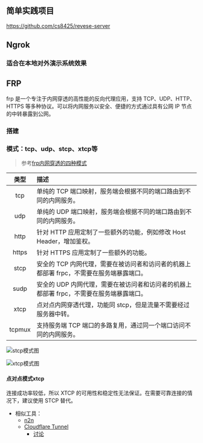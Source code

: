 ## 简单实践项目

https://github.com/cs8425/revese-server

## Ngrok

### 适合在本地对外演示系统效果

## FRP
frp 是一个专注于内网穿透的高性能的反向代理应用，支持 TCP、UDP、HTTP、HTTPS 等多种协议。可以将内网服务以安全、便捷的方式通过具有公网 IP 节点的中转暴露到公网。


### 搭建

### 模式：tcp、udp、stcp、xtcp等

> 参考[frp内网穿透的四种模式](https://hao.0660hf.com/20392.html)


|类型|描述|
|:---:|:---|
|tcp|	单纯的 TCP 端口映射，服务端会根据不同的端口路由到不同的内网服务。|
|udp|	单纯的 UDP 端口映射，服务端会根据不同的端口路由到不同的内网服务。|
|http|	针对 HTTP 应用定制了一些额外的功能，例如修改 Host Header，增加鉴权。|
|https|	针对 HTTPS 应用定制了一些额外的功能。|
|stcp|	安全的 TCP 内网代理，需要在被访问者和访问者的机器上都部署 frpc，不需要在服务端暴露端口。|
|sudp|	安全的 UDP 内网代理，需要在被访问者和访问者的机器上都部署 frpc，不需要在服务端暴露端口。|
|xtcp|	点对点内网穿透代理，功能同 stcp，但是流量不需要经过服务器中转。|
|tcpmux|	支持服务端 TCP 端口的多路复用，通过同一个端口访问不同的内网服务。|

![stcp模式图](https://hao.0660hf.com/wp-content/uploads/2022/02/b4501-202012081607391750166330.jpg)

![xtcp模式图](https://hao.0660hf.com/wp-content/uploads/2022/02/a3dae-202012081607391798159324.jpg)


#### 点对点模式xtcp
连接成功率较低，所以 XTCP 的可用性和稳定性无法保证。在需要可靠连接的情况下，建议使用 STCP 替代。

- 相似工具：
    - [n2n](https://cloud.tencent.com/developer/article/2006582)
    - [Cloudflare Tunnel](https://bra.live/setup-home-server-with-cloudflare-tunnel/)
        - [讨论](https://meta.appinn.net/t/topic/28605)

